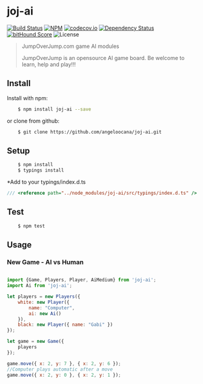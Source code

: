 joj-ai
================
[![Build Status](https://travis-ci.org/angeloocana/joj-ai.svg)](https://travis-ci.org/angeloocana/joj-ai)
[![NPM](https://img.shields.io/npm/v/joj-ai.svg)](https://www.npmjs.com/package/joj-ai)
[![codecov.io](http://codecov.io/github/angeloocana/joj-ai/coverage.svg)](http://codecov.io/github/angeloocana/joj-ai)
[![Dependency Status](https://gemnasium.com/angeloocana/joj-ai.svg)](https://gemnasium.com/angeloocana/joj-ai)
[![bitHound Score](https://www.bithound.io/github/gotwarlost/istanbul/badges/score.svg)](https://www.bithound.io/github/angeloocana/joj-ai)
![License](https://img.shields.io/npm/l/joj-ai.svg)

> JumpOverJump.com game AI modules
> 
> JumpOverJump is an opensource AI game board.
> Be welcome to learn, help and play!!!

## Install

Install with npm:

```bash
    $ npm install joj-ai --save
```

or clone from github:

```bash
    $ git clone https://github.com/angeloocana/joj-ai.git
```

## Setup

```bash
    $ npm install 
    $ typings install
```

*Add to your typings/index.d.ts

```ts
/// <reference path="../node_modules/joj-ai/src/typings/index.d.ts" />
```

## Test

```bash
    $ npm test
``` 

## Usage

### New Game - AI vs Human

```js

import {Game, Players, Player, AiMedium} from 'joj-ai';
import Ai from 'joj-ai';

let players = new Players({
    white: new Player({
        name: "Computer",
        ai: new Ai()
    }),
    black: new Player({ name: "Gabi" })
});

let game = new Game({
    players
});

game.move({ x: 2, y: 7 }, { x: 2, y: 6 });
//Computer plays automatic after a move
game.move({ x: 2, y: 0 }, { x: 2, y: 1 });

```
